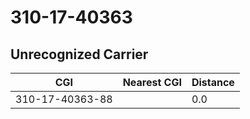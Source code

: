 # 310-17-40363
## Unrecognized Carrier


| CGI | Nearest CGI | Distance |
|-----|-------------|----------|
| 310-17-40363-88 |  | 0.0 |
